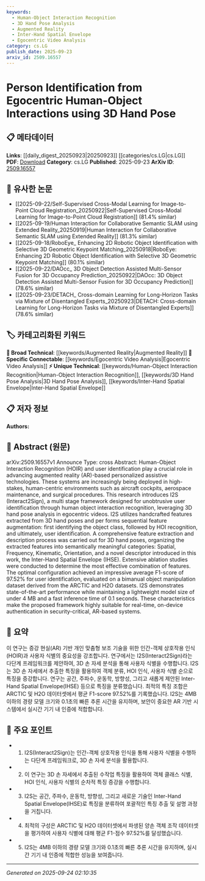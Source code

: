 ```yaml
---
keywords:
  - Human-Object Interaction Recognition
  - 3D Hand Pose Analysis
  - Augmented Reality
  - Inter-Hand Spatial Envelope
  - Egocentric Video Analysis
category: cs.LG
publish_date: 2025-09-23
arxiv_id: 2509.16557
---
```


<!-- KEYWORD_LINKING_METADATA:
{
  "processed_timestamp": "2025-09-24T02:10:35.858527",
  "vocabulary_version": "1.0",
  "selected_keywords": [
    "Human-Object Interaction Recognition",
    "3D Hand Pose Analysis",
    "Augmented Reality",
    "Inter-Hand Spatial Envelope",
    "Egocentric Video Analysis"
  ],
  "rejected_keywords": [],
  "similarity_scores": {
    "Human-Object Interaction Recognition": 0.82,
    "3D Hand Pose Analysis": 0.8,
    "Augmented Reality": 0.7,
    "Inter-Hand Spatial Envelope": 0.78,
    "Egocentric Video Analysis": 0.77
  },
  "extraction_method": "AI_prompt_based",
  "budget_applied": true,
  "candidates_json": {
    "candidates": [
      {
        "surface": "Human-Object Interaction Recognition",
        "canonical": "Human-Object Interaction Recognition",
        "aliases": [
          "HOIR"
        ],
        "category": "unique_technical",
        "rationale": "Key concept for linking user identification with AR systems.",
        "novelty_score": 0.65,
        "connectivity_score": 0.78,
        "specificity_score": 0.85,
        "link_intent_score": 0.82
      },
      {
        "surface": "3D Hand Pose",
        "canonical": "3D Hand Pose Analysis",
        "aliases": [
          "3D Hand Pose"
        ],
        "category": "unique_technical",
        "rationale": "Central to the method for user identification in egocentric videos.",
        "novelty_score": 0.7,
        "connectivity_score": 0.75,
        "specificity_score": 0.88,
        "link_intent_score": 0.8
      },
      {
        "surface": "Augmented Reality",
        "canonical": "Augmented Reality",
        "aliases": [
          "AR"
        ],
        "category": "broad_technical",
        "rationale": "Provides context for the application of the proposed framework.",
        "novelty_score": 0.4,
        "connectivity_score": 0.9,
        "specificity_score": 0.6,
        "link_intent_score": 0.7
      },
      {
        "surface": "Inter-Hand Spatial Envelope",
        "canonical": "Inter-Hand Spatial Envelope",
        "aliases": [
          "IHSE"
        ],
        "category": "unique_technical",
        "rationale": "A novel descriptor introduced in this work, enhancing feature extraction.",
        "novelty_score": 0.8,
        "connectivity_score": 0.7,
        "specificity_score": 0.9,
        "link_intent_score": 0.78
      },
      {
        "surface": "Egocentric Videos",
        "canonical": "Egocentric Video Analysis",
        "aliases": [
          "Egocentric Videos"
        ],
        "category": "specific_connectable",
        "rationale": "Relevant for linking with other works on user perspective analysis.",
        "novelty_score": 0.68,
        "connectivity_score": 0.82,
        "specificity_score": 0.8,
        "link_intent_score": 0.77
      }
    ],
    "ban_list_suggestions": [
      "user identification",
      "feature extraction"
    ]
  },
  "decisions": [
    {
      "candidate_surface": "Human-Object Interaction Recognition",
      "resolved_canonical": "Human-Object Interaction Recognition",
      "decision": "linked",
      "scores": {
        "novelty": 0.65,
        "connectivity": 0.78,
        "specificity": 0.85,
        "link_intent": 0.82
      }
    },
    {
      "candidate_surface": "3D Hand Pose",
      "resolved_canonical": "3D Hand Pose Analysis",
      "decision": "linked",
      "scores": {
        "novelty": 0.7,
        "connectivity": 0.75,
        "specificity": 0.88,
        "link_intent": 0.8
      }
    },
    {
      "candidate_surface": "Augmented Reality",
      "resolved_canonical": "Augmented Reality",
      "decision": "linked",
      "scores": {
        "novelty": 0.4,
        "connectivity": 0.9,
        "specificity": 0.6,
        "link_intent": 0.7
      }
    },
    {
      "candidate_surface": "Inter-Hand Spatial Envelope",
      "resolved_canonical": "Inter-Hand Spatial Envelope",
      "decision": "linked",
      "scores": {
        "novelty": 0.8,
        "connectivity": 0.7,
        "specificity": 0.9,
        "link_intent": 0.78
      }
    },
    {
      "candidate_surface": "Egocentric Videos",
      "resolved_canonical": "Egocentric Video Analysis",
      "decision": "linked",
      "scores": {
        "novelty": 0.68,
        "connectivity": 0.82,
        "specificity": 0.8,
        "link_intent": 0.77
      }
    }
  ]
}
-->

# Person Identification from Egocentric Human-Object Interactions using 3D Hand Pose

## 📋 메타데이터

**Links**: [[daily_digest_20250923|20250923]] [[categories/cs.LG|cs.LG]]
**PDF**: [Download](https://arxiv.org/pdf/2509.16557.pdf)
**Category**: cs.LG
**Published**: 2025-09-23
**ArXiv ID**: [2509.16557](https://arxiv.org/abs/2509.16557)

## 🔗 유사한 논문
- [[2025-09-22/Self-Supervised Cross-Modal Learning for Image-to-Point Cloud Registration_20250922|Self-Supervised Cross-Modal Learning for Image-to-Point Cloud Registration]] (81.4% similar)
- [[2025-09-19/Human Interaction for Collaborative Semantic SLAM using Extended Reality_20250919|Human Interaction for Collaborative Semantic SLAM using Extended Reality]] (81.3% similar)
- [[2025-09-18/RoboEye_ Enhancing 2D Robotic Object Identification with Selective 3D Geometric Keypoint Matching_20250918|RoboEye: Enhancing 2D Robotic Object Identification with Selective 3D Geometric Keypoint Matching]] (80.1% similar)
- [[2025-09-22/DAOcc_ 3D Object Detection Assisted Multi-Sensor Fusion for 3D Occupancy Prediction_20250922|DAOcc: 3D Object Detection Assisted Multi-Sensor Fusion for 3D Occupancy Prediction]] (78.6% similar)
- [[2025-09-23/DETACH_ Cross-domain Learning for Long-Horizon Tasks via Mixture of Disentangled Experts_20250923|DETACH: Cross-domain Learning for Long-Horizon Tasks via Mixture of Disentangled Experts]] (78.6% similar)

## 🏷️ 카테고리화된 키워드
**🧠 Broad Technical**: [[keywords/Augmented Reality|Augmented Reality]]
**🔗 Specific Connectable**: [[keywords/Egocentric Video Analysis|Egocentric Video Analysis]]
**⚡ Unique Technical**: [[keywords/Human-Object Interaction Recognition|Human-Object Interaction Recognition]], [[keywords/3D Hand Pose Analysis|3D Hand Pose Analysis]], [[keywords/Inter-Hand Spatial Envelope|Inter-Hand Spatial Envelope]]

## 📋 저자 정보

**Authors:** 

## 📄 Abstract (원문)

arXiv:2509.16557v1 Announce Type: cross 
Abstract: Human-Object Interaction Recognition (HOIR) and user identification play a crucial role in advancing augmented reality (AR)-based personalized assistive technologies. These systems are increasingly being deployed in high-stakes, human-centric environments such as aircraft cockpits, aerospace maintenance, and surgical procedures. This research introduces I2S (Interact2Sign), a multi stage framework designed for unobtrusive user identification through human object interaction recognition, leveraging 3D hand pose analysis in egocentric videos. I2S utilizes handcrafted features extracted from 3D hand poses and per forms sequential feature augmentation: first identifying the object class, followed by HOI recognition, and ultimately, user identification. A comprehensive feature extraction and description process was carried out for 3D hand poses, organizing the extracted features into semantically meaningful categories: Spatial, Frequency, Kinematic, Orientation, and a novel descriptor introduced in this work, the Inter-Hand Spatial Envelope (IHSE). Extensive ablation studies were conducted to determine the most effective combination of features. The optimal configuration achieved an impressive average F1-score of 97.52% for user identification, evaluated on a bimanual object manipulation dataset derived from the ARCTIC and H2O datasets. I2S demonstrates state-of-the-art performance while maintaining a lightweight model size of under 4 MB and a fast inference time of 0.1 seconds. These characteristics make the proposed framework highly suitable for real-time, on-device authentication in security-critical, AR-based systems.

## 📝 요약

이 연구는 증강 현실(AR) 기반 개인 맞춤형 보조 기술을 위한 인간-객체 상호작용 인식(HOIR)과 사용자 식별의 중요성을 강조합니다. 연구에서는 I2S(Interact2Sign)라는 다단계 프레임워크를 제안하여, 3D 손 자세 분석을 통해 사용자 식별을 수행합니다. I2S는 3D 손 자세에서 추출한 특징을 활용하여 객체 분류, HOI 인식, 사용자 식별 순으로 특징을 증강합니다. 연구는 공간, 주파수, 운동학, 방향성, 그리고 새롭게 제안된 Inter-Hand Spatial Envelope(IHSE) 등으로 특징을 분류했습니다. 최적의 특징 조합은 ARCTIC 및 H2O 데이터셋에서 평균 F1-score 97.52%를 기록했습니다. I2S는 4MB 이하의 경량 모델 크기와 0.1초의 빠른 추론 시간을 유지하며, 보안이 중요한 AR 기반 시스템에서 실시간 기기 내 인증에 적합합니다.

## 🎯 주요 포인트

- 1. I2S(Interact2Sign)는 인간-객체 상호작용 인식을 통해 사용자 식별을 수행하는 다단계 프레임워크로, 3D 손 자세 분석을 활용합니다.
- 2. 이 연구는 3D 손 자세에서 추출된 수작업 특징을 활용하여 객체 클래스 식별, HOI 인식, 사용자 식별의 순차적 특징 증강을 수행합니다.
- 3. I2S는 공간, 주파수, 운동학, 방향성, 그리고 새로운 기술인 Inter-Hand Spatial Envelope(IHSE)로 특징을 분류하여 포괄적인 특징 추출 및 설명 과정을 거칩니다.
- 4. 최적의 구성은 ARCTIC 및 H2O 데이터셋에서 파생된 양손 객체 조작 데이터셋을 평가하여 사용자 식별에 대해 평균 F1-점수 97.52%를 달성했습니다.
- 5. I2S는 4MB 이하의 경량 모델 크기와 0.1초의 빠른 추론 시간을 유지하며, 실시간 기기 내 인증에 적합한 성능을 보여줍니다.


---

*Generated on 2025-09-24 02:10:35*